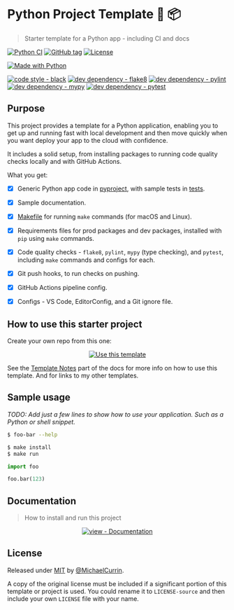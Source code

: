 # Python Project Template 🐍 📦
> Starter template for a Python app - including CI and docs

<!-- Shields generated with https://michaelcurrin.github.io/badge-generator/ -->

[![Python CI](https://github.com/MichaelCurrin/py-project-template/actions/workflows/main.yml/badge.svg)](https://github.com/MichaelCurrin/py-project-template/actions/workflows/main.yml)
[![GitHub tag](https://img.shields.io/github/tag/MichaelCurrin/py-project-template?include_prereleases=&sort=semver)](https://github.com/MichaelCurrin/py-project-template/releases/)
[![License](https://img.shields.io/badge/License-MIT-blue)](#license)

[![Made with Python](https://img.shields.io/badge/Python->=3.6-blue?logo=python&logoColor=white)](https://python.org "Go to Python website")

<!-- You can take these out if you don't care about them in your new project. -->
[![code style - black](https://img.shields.io/badge/code_style-black-blue)](https://black.readthedocs.io/)
[![dev dependency - flake8](https://img.shields.io/badge/dev_dependency-flake8-blue)](https://pypi.org/project/flake8)
[![dev dependency - pylint](https://img.shields.io/badge/dev_dependency-pylint-blue)](https://pypi.org/project/pylint)
[![dev dependency - mypy](https://img.shields.io/badge/dev_dependency-mypy-blue)](https://pypi.org/project/mypy)
[![dev dependency - pytest](https://img.shields.io/badge/dev_dependency-pytest-blue)](https://pypi.org/project/pytest)

## Purpose

This project provides a template for a Python application, enabling you to get up and running fast with local development and then move quickly when you want deploy your app to the cloud with confidence.

It includes a solid setup, from installing packages to running code quality checks locally and with GitHub Actions.

What you get:

- [x] Generic Python app code in [pyproject](/pyproject/), with sample tests in [tests](/tests/).
- [x] Sample documentation.
- [x] [Makefile](/Makefile) for running `make` commands (for macOS and Linux).
- [x] Requirements files for prod packages and dev packages, installed with `pip` using `make` commands.
- [x] Code quality checks - `flake8`, `pylint`, `mypy` (type checking), and `pytest`, including `make` commands and configs for each.
- [x] Git push hooks, to run checks on pushing.
- [x] GitHub Actions pipeline config.
- [x] Configs - VS Code, EditorConfig, and a Git ignore file.


## How to use this starter project

Create your own repo from this one:

<div align="center">

[![Use this template](https://img.shields.io/badge/Genereate-Use_this_template-2ea44f?style=for-the-badge)](https://github.com/MichaelCurrin/py-project-template/generate)

</div>

See the [Template Notes](/docs/template-notes/) part of the docs for more info on how to use this template. And for links to my other templates.


## Sample usage

_TODO: Add just a few lines to show how to use your application. Such as a Python or shell snippet._

```sh
$ foo-bar --help
```

```sh
$ make install
$ make run
```


```python
import foo

foo.bar(123)
```



## Documentation
> How to install and run this project

<div align="center">

[![view - Documentation](https://img.shields.io/badge/view-Documentation-blue?style=for-the-badge)](https://michaelcurrin.github.io/py-project-template/)

</div>


## License

Released under [MIT](/LICENSE) by [@MichaelCurrin](https://github.com/MichaelCurrin).

A copy of the original license must be included if a significant portion of this template or project is used. You could rename it to `LICENSE-source` and then include your own `LICENSE` file with your name.

